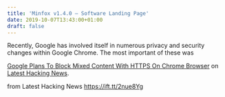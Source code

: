 ```yaml
---
title: 'Minfox v1.4.0 – Software Landing Page'
date: 2019-10-07T13:43:00+01:00
draft: false
---
```


Recently, Google has involved itself in numerous privacy and security changes within Google Chrome. The most important of these was

[Google Plans To Block Mixed Content With HTTPS On Chrome Browser](https://latesthackingnews.com/2019/10/07/google-plans-to-block-mixed-content-with-https-on-chrome-browser/) on [Latest Hacking News](https://latesthackingnews.com).

  
  
from Latest Hacking News https://ift.tt/2nue8Yg